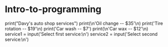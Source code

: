 # Intro-to-programming
print("Davy's auto shop services")
print(\n'Oil change -- $35'\n)
print('Tire rotation -- $19'\n)
print('Car wash -- $7')
print(\n'Car wax -- $12'\n)
service1 = input('Select first service:\n')
service2 = input('Select second service:\n')
